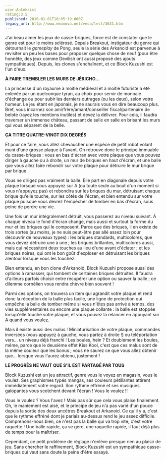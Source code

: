 ```yaml
---
user:Antekrist
rating:3.5
published: 2010-01-01T18:05:19.000Z
legacy_url: http://www.emunova.net/veda/test/3631.htm
---
```

J'ai beau aimer les jeux de casse-briques, force est de constater que le genre est pour le moins sclérosé. Depuis Breakout, instigateur du genre qui détournait le _gameplay_ de Pong, seule la série des Arkanoid est parvenue à revisiter un peu les bases pour proposer quelque chose de neuf (pour être honnête, des jeux comme Devilish ont aussi proposé des ajouts sympathiques). Depuis, les clones s'enchaînent, et ce Block Kuzushi est l'un d'eux.  

  

**À FAIRE TREMBLER LES MURS DE JÉRICHO...**  

La princesse d'un royaume à moitié médiéval et à moitié futuriste a été enlevée par un quelconque tyran, au choix pour servir de monnaie d'échange ou pour subir les derniers outrages (ou les deux), selon votre humeur. Le jeu étant en japonais, je ne saurais vous en dire beaucoup plus. Bref, vous incarnez son ami/frère/amant/conseiller fiscal/partenaire de belote (rayez les mentions inutiles) et devez la délivrer. Pour cela, il faudra traverser un immense château, passant de salle en salle en brisant les murs qui vous séparent de la belle.  

  

**ÇA TITRE QUATRE-VINGT DIX DEGRÉS**  

Et pour ce faire, vous allez chevaucher une espèce de petit robot volant muni d'une grosse plaque à l'avant. On retrouve donc le principe immuable du casse-briques : vous en bas d'écran avec votre plaque que vous pouvez diriger à gauche ou à droite, un mur de briques en haut d'écran, et une balle que vous allez faire rebondir sur votre plaque pour détruire le mur brique par brique.  

Vous ne dirigez pas vraiment la balle. Elle part en diagonale depuis votre plaque lorsque vous appuyez sur A (ou toute seule au bout d'un moment si vous n'appuyez pas) et rebondira sur les briques du mur, détruisant chaque brique qu'elle touche, sur les côtés de l'écran, et bien entendu sur votre plaque puisque vous devrez l'empêcher de tomber en bas d'écran, sous peine de perdre une vie.  

Une fois un mur intégralement détruit, vous passerez au niveau suivant. À chaque niveau le fond d'écran change, mais aussi et surtout la forme du mur et les briques qui le composent. Parce que des briques, il en existe de trois sortes (au moins, je ne suis peut-être pas allé assez loin pour découvrir de nouveaux types) : les briques standards, multicolores, que vous devez détruire une à une ; les briques brillantes, multicolores aussi, mais qui nécessitent deux touches au lieu d'une avant d'éclater ; et les briques noires, qui ont le bon goût d'exploser en détruisant les briques alentour lorsque vous les touchez.  

Bien entendu, en bon clone d'Arkanoid, Block Kuzushi propose aussi des options à ramasser, qui tombent de certaines briques détruites. Il faudra d'ailleurs parfois choisir entre récupérer une option ou sauver la balle ; ce dilemme cornélien vous rendra chèvre bien souvent !  

Parmi ces options, on trouvera un item qui agrandit votre plaque et rend donc la réception de la balle plus facile, une ligne de protection qui empêche la balle de tomber même si vous n'êtes pas arrivé à temps, des vies supplémentaires ou encore une plaque collante : la balle est stoppée lorsqu'elle touche votre plaque, et vous pouvez la relancer en appuyant sur A quand vous voulez.  

Mais il existe aussi des malus ! Miniaturisation de votre plaque, commandes inversées (vous appuyez à gauche, vous partez à droite !) ou téléportation vers... un niveau déjà franchi ! Les boules, hein ? Et doublement les boules, même, parce que le deuxième effet Kiss Kool, c'est que ces malus sont de la même couleur que les bonus ; vous ne saurez ce que vous allez obtenir que... lorsque vous l'aurez obtenu, justement !  

  

**LE PROGRÈS NE VAUT QUE S'IL EST PARTAGÉ PAR TOUS**  

Block Kuzushi est un jeu attractif, genre vous le voyez en magasin, vous le voulez. Ses graphismes typés mangas, ses couleurs pétillantes attirent immédiatement votre regard. Son rythme effréné et ses musiques galopantes vous scotchent devant l'écran ! Vous le voulez !!  

Vous le voulez ? Vous l'avez ! Mais pas sûr que cela vous plaise finalement. Oh, le maniement est aisé, et le principe de jeu n'a pas varié d'un pouce depuis la sortie des deux ancêtres Breakout et Arkanoid. Ce qu'il y a, c'est que le rythme effréné dont je parlais au-dessus rend le jeu assez difficile. Comprenons-nous bien, ce n'est pas la balle qui va trop vite, c'est votre raquette ! Une balle rapide, ça se gère, une raquette rapide, il faut déjà plus de temps pour la maîtriser.  

Cependant, ce petit problème de réglage n'enlève presque rien au plaisir de jeu. Sans chercher le raffinement, Block Kuzushi est un sympathique casse-briques qui vaut sans doute la peine d'être essayé.